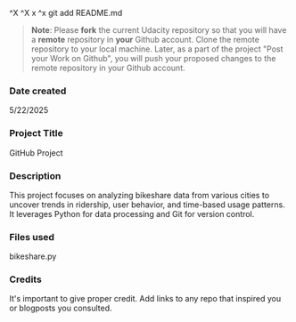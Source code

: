 ^X ^X
x
^x
git add README.md
>**Note**: Please **fork** the current Udacity repository so that you will have a **remote** repository in **your** Github account. Clone the remote repository to your local machine. Later, as a part of the project "Post your Work on Github", you will push your proposed changes to the remote repository in your Github account.

### Date created
5/22/2025

### Project Title
GitHub Project

### Description
This project focuses on analyzing bikeshare data from various cities to uncover trends in ridership, user behavior, and time-based usage patterns. It leverages Python for data processing and Git for version control.
### Files used
bikeshare.py


### Credits
It's important to give proper credit. Add links to any repo that inspired you or blogposts you consulted.

